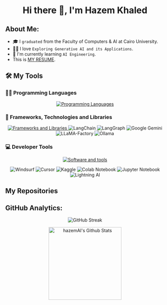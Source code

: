 <!-- My Name -->
<h1 align="center">Hi there 👋, I'm Hazem Khaled</h1>


## About Me:

- 🎓 I `graduated` from the Faculty of Computers & AI at Cairo University.
- 👨‍💻 I love `Exploring Generative AI and its Applications`.
- 🔭 I'm currently learning `AI Engineering`.
- This is <a href="https://drive.google.com/file/d/1vlNSCwerIGg98m5-XnqfjkZ-v53WndBL/view?usp=drive_link">MY RESUME<a>.
  <br>


## 🛠️ My Tools

### 👨‍💻 Programming Languages

<p align="center">
  <a href="https://skillicons.dev">
    <img src="https://skillicons.dev/icons?i=python,javascript,java,cpp" alt="Programming Languages"/>
  </a>
</p>

### 🧰 Frameworks, Technologies and Libraries

<p align="center">
  <a href="https://skillicons.dev">
    <img src="https://skillicons.dev/icons?i=pytorch,tensorflow,opencv,mongodb,postgres,fastapi" alt="Frameworks and Libraries"/>
  </a>
<!-- 	&emsp; -->
<img alt="LangChain" src="https://img.shields.io/badge/LangChain-ffffff?logo=langchain&logoColor=green">
<img alt="LangGraph" src="https://img.shields.io/badge/LangGraph-0A0A0A.svg?logo=langgraph&logoColor=white">
<img alt="Google Gemini" src="https://img.shields.io/badge/Google%20Gemini-886FBF?logo=googlegemini&logoColor=white">
<img alt="LLaMA-Factory" src="https://img.shields.io/badge/LLaMA--Factory-3C3C3C.svg?logo=llama&logoColor=white">
<img alt="Ollama" src="https://img.shields.io/badge/-Ollama-000000?style=flat&logo=ollama&logoColor=white">
</p>

### 💻 Developer Tools

<p align="center">
	<a href="https://skillicons.dev">
		<img src="https://skillicons.dev/icons?i=windows,linux,git,github,docker,vscode" alt="Software and tools"/>
	</a>
</p>

<p align="center">
	<img alt="Windsurf" src="https://img.shields.io/badge/Windsurf-white.svg?style=for-the-badge&logoColor=black">
	<img alt="Cursor" src="https://img.shields.io/badge/Cursor-1C1E21.svg?logo=cursor&logoColor=white">
	<img alt="Kaggle" src="https://img.shields.io/badge/Kaggle-20BEFF.svg?logo=kaggle&logoColor=white&style=for-the-badge">
	<img alt="Colab Notebook" src="https://img.shields.io/badge/colab-notebook-yellow">
	<img alt="Jupyter Notebook" src="https://img.shields.io/badge/jupyter-%23FA0F00.svg?logo=jupyter&logoColor=white">
	<img alt="Lightning AI" src="https://img.shields.io/badge/Lightning%20AI-792EE5.svg?logo=lightning&logoColor=white">
</p>

## My Repositories



## GitHub Analytics:

<p align="center"><img src="https://streak-stats.demolab.com?user=hazemAI&theme=highcontrast" alt="GitHub Streak" /
</p>

<p align="center">
	<img alt="hazemAI's Github Stats" src="https://github-readme-stats.vercel.app/api?username=hazemAI&show_icons=true&count_private=true&locale=en&theme=dark&layout=compact" height="230px"/>
</p>
